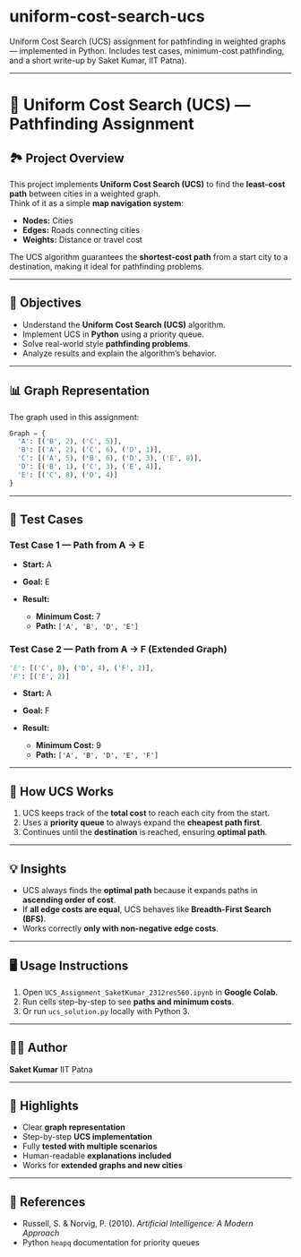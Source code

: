 # uniform-cost-search-ucs
Uniform Cost Search (UCS) assignment for pathfinding in weighted graphs — implemented in Python. Includes test cases, minimum-cost pathfinding, and a short write-up by Saket Kumar, IIT Patna).



---


# 🚀 Uniform Cost Search (UCS) — Pathfinding Assignment

## 🏞️ Project Overview
This project implements **Uniform Cost Search (UCS)** to find the **least-cost path** between cities in a weighted graph.  
Think of it as a simple **map navigation system**:

- **Nodes:** Cities  
- **Edges:** Roads connecting cities  
- **Weights:** Distance or travel cost  

The UCS algorithm guarantees the **shortest-cost path** from a start city to a destination, making it ideal for pathfinding problems.

---

## 🎯 Objectives
- Understand the **Uniform Cost Search (UCS)** algorithm.  
- Implement UCS in **Python** using a priority queue.  
- Solve real-world style **pathfinding problems**.  
- Analyze results and explain the algorithm’s behavior.

---

## 📊 Graph Representation
The graph used in this assignment:

```python
Graph = {
  'A': [('B', 2), ('C', 5)],
  'B': [('A', 2), ('C', 6), ('D', 1)],
  'C': [('A', 5), ('B', 6), ('D', 3), ('E', 8)],
  'D': [('B', 1), ('C', 3), ('E', 4)],
  'E': [('C', 8), ('D', 4)]
}
````

---

## 🧪 Test Cases

### Test Case 1 — Path from A → E

* **Start:** A
* **Goal:** E
* **Result:**

  * **Minimum Cost:** 7
  * **Path:** `['A', 'B', 'D', 'E']`

### Test Case 2 — Path from A → F (Extended Graph)

```python
'E': [('C', 8), ('D', 4), ('F', 2)],
'F': [('E', 2)]
```

* **Start:** A
* **Goal:** F
* **Result:**

  * **Minimum Cost:** 9
  * **Path:** `['A', 'B', 'D', 'E', 'F']`

---

## 📝 How UCS Works

1. UCS keeps track of the **total cost** to reach each city from the start.
2. Uses a **priority queue** to always expand the **cheapest path first**.
3. Continues until the **destination** is reached, ensuring **optimal path**.

---

## 💡 Insights

* UCS always finds the **optimal path** because it expands paths in **ascending order of cost**.
* If **all edge costs are equal**, UCS behaves like **Breadth-First Search (BFS)**.
* Works correctly **only with non-negative edge costs**.

---

## 🖥️ Usage Instructions

1. Open `UCS_Assignment_SaketKumar_2312res560.ipynb` in **Google Colab**.
2. Run cells step-by-step to see **paths and minimum costs**.
3. Or run `ucs_solution.py` locally with Python 3.

---

## 👨‍💻 Author

**Saket Kumar**
IIT Patna

---

## 🌟 Highlights

* Clear **graph representation**
* Step-by-step **UCS implementation**
* Fully **tested with multiple scenarios**
* Human-readable **explanations included**
* Works for **extended graphs and new cities**

---

## 📌 References

* Russell, S. & Norvig, P. (2010). *Artificial Intelligence: A Modern Approach*
* Python `heapq` documentation for priority queues

```
